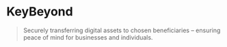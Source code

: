# KeyBeyond

> Securely transferring digital assets to chosen beneficiaries – ensuring peace of mind for businesses and individuals.